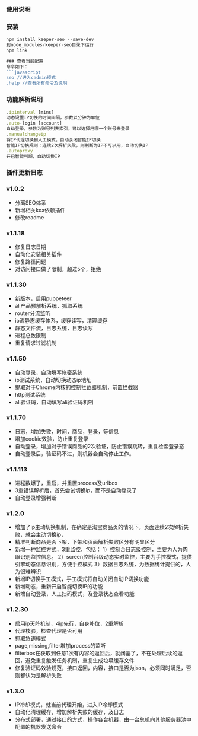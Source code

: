 ### 使用说明

### 安装
```javascript
npm install keeper-seo --save-dev
到node_modules/keeper-seo目录下运行
npm link

### 查看当前配置
命令如下：
```javascript
seo //进入cadmin模式
.help //查看所有命令及说明
```

### 功能解析说明
```javascript
.ipinterval [mins]
动态设置IP切换的时间间隔，参数以分钟为单位
.auto-login [account]
自动登录，参数为账号列表索引，可以选择用哪一个账号来登录
.manualchangeip
将IP代理切换到人工模式，自动关闭智能IP切换
智能IP切换规则：连续2次解析失败，则判断为IP不可以用，自动切换IP
.autoproxy
开启智能判断，自动切换IP

```

### 插件更新日志

### v1.0.2
- 分离SEO体系
- 新增相关koa依赖插件
- 修改readme

### v1.1.18
- 修复日志日期
- 自动化安装相关插件
- 修复路径问题
- 对访问接口做了限制，超过5个，拒绝

### v1.1.30
- 新版本，启用puppeteer
- ali产品预解析系统，抓取系统
- router分流监听
- io流静态缓存体系，缓存读写，清理缓存
- 静态文件流，日志系统，日志读写
- 进程总数限制
- 重复请求过滤机制

### v1.1.50
- 自动登录，自动填写帐密系统
- ip测试系统，自动切换动态ip地址
- 提取对于Chrome内核的控制拦截器机制，前置拦截器
- http测试系统
- ali验证码，自动填写ali验证码机制

### v1.1.70
- 日志，增加失败，时间，商品，登录，等信息
- 增加cookie效验，防止重复登录
- 自动登录，增加对于错误商品的2次验证，防止错误跳转，重复检索登录态
- 自动登录后，验证码不过，则机器会自动停止工作。

### v1.1.113
- 进程数爆了，重启，并重置process及urlbox
- 3重错误解析后，首先尝试切换ip，而不是自动登录了
- 自动登录增强判断

### v1.2.0
- 增加了ip主动切换机制，在确定是淘宝商品页的情况下，页面连续2次解析失败，就会主动切换ip，
- 精准判断商品是否下架，下架和页面解析失败区分有明显区分
- 新增一种监控方式，3重监控，包括：
  1）控制台日志级控制，主要为人为肉眼识别监控信息。
  2）screen控制台级动态实时监控，主要为手控模式，提供引擎动态信息识别，方便手控模式
  3）数据日志系统，为数据统计提供的，人为很难辨识
- 新增IP切换手工模式，手工模式将自动关闭自动IP切换功能
- 新增动态，重新开启智能切换IP的功能
- 新增自动登录，人工扫码模式，及登录状态查看功能

### v1.2.30
- 启用ip天阵机制，4ip先行，自身补位，2重解析
- 代理核验，检查代理是否可用
- 抓取急速模式
- page,missing,filter增加process的监听
- filterbox在获取到任意1次有内容的返回后，就闭塞了，不在处理后续的返回，避免重复触发任务机制，重复生成垃圾缓存文件
- 修复验证码效验规范，接口返回，内容，接口是否为json，必须同时满足，否则都认为是解析失败

### v1.3.0
- IP冷却模式，就当前代理开始，进入IP冷却模式
- 自动化清理缓存，增加解析失败的缓存，及日志
- 分布式部署，通过接口的方式，操作各台机器，由一台总机向其他服务器池中配置的机器发送命令
